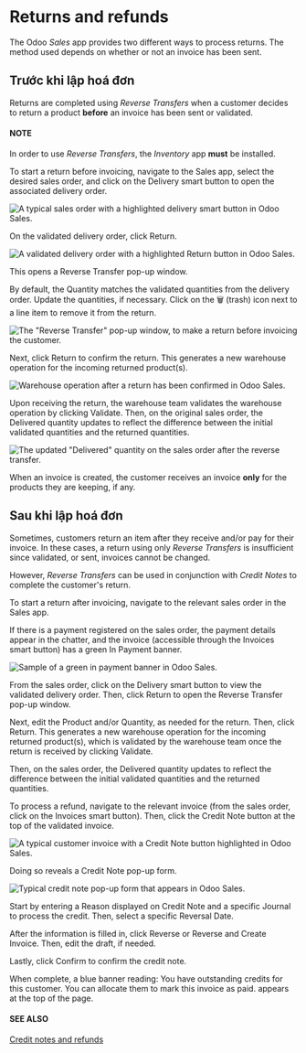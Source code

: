 # Returns and refunds

The Odoo *Sales* app provides two different ways to process returns. The method used depends on
whether or not an invoice has been sent.

## Trước khi lập hoá đơn

Returns are completed using *Reverse Transfers* when a customer decides to return a product
**before** an invoice has been sent or validated.

#### NOTE
In order to use *Reverse Transfers*, the *Inventory* app **must** be installed.

To start a return before invoicing, navigate to the Sales app, select the desired
sales order, and click on the Delivery smart button to open the associated delivery
order.

![A typical sales order with a highlighted delivery smart button in Odoo Sales.](applications/sales/sales/products_prices/returns/sales-order-delivery-smart-button.png)

On the validated delivery order, click Return.

![A validated delivery order with a highlighted Return button in Odoo Sales.](applications/sales/sales/products_prices/returns/validated-delivery-order-return-button.png)

This opens a Reverse Transfer pop-up window.

By default, the Quantity matches the validated quantities from the delivery order.
Update the quantities, if necessary. Click on the 🗑️ (trash) icon next to a line item
to remove it from the return.

![The "Reverse Transfer" pop-up window, to make a return before invoicing the customer.](applications/sales/sales/products_prices/returns/reverse-transfer-popup.png)

Next, click Return to confirm the return. This generates a new warehouse operation for
the incoming returned product(s).

![Warehouse operation after a return has been confirmed in Odoo Sales.](applications/sales/sales/products_prices/returns/warehouse-operation-confirmed-return.png)

Upon receiving the return, the warehouse team validates the warehouse operation by clicking
Validate. Then, on the original sales order, the Delivered quantity updates
to reflect the difference between the initial validated quantities and the returned quantities.

![The updated "Delivered" quantity on the sales order after the reverse transfer.](applications/sales/sales/products_prices/returns/updated-sales-quantities.png)

When an invoice is created, the customer receives an invoice **only** for the products they are
keeping, if any.

## Sau khi lập hoá đơn

Sometimes, customers return an item after they receive and/or pay for their invoice. In these
cases, a return using only *Reverse Transfers* is insufficient since validated, or sent, invoices
cannot be changed.

However, *Reverse Transfers* can be used in conjunction with *Credit Notes* to complete the
customer's return.

To start a return after invoicing, navigate to the relevant sales order in the
Sales app.

If there is a payment registered on the sales order, the payment details appear in the chatter, and
the invoice (accessible through the Invoices smart button) has a green In
Payment banner.

![Sample of a green in payment banner in Odoo Sales.](applications/sales/sales/products_prices/returns/green-in-payment-banner.png)

From the sales order, click on the Delivery smart button to view the validated delivery
order. Then, click Return to open the Reverse Transfer pop-up window.

Next, edit the Product and/or Quantity, as needed for the return. Then,
click Return. This generates a new warehouse operation for the incoming returned
product(s), which is validated by the warehouse team once the return is received by clicking
Validate.

Then, on the sales order, the Delivered quantity updates to reflect the difference
between the initial validated quantities and the returned quantities.

To process a refund, navigate to the relevant invoice (from the sales order, click on the
Invoices smart button). Then, click the Credit Note button at the top of the
validated invoice.

![A typical customer invoice with a Credit Note button highlighted in Odoo Sales.](applications/sales/sales/products_prices/returns/credit-note-button.png)

Doing so reveals a Credit Note pop-up form.

![Typical credit note pop-up form that appears in Odoo Sales.](applications/sales/sales/products_prices/returns/credit-note-pop-up-form.png)

Start by entering a Reason displayed on Credit Note and a specific Journal
to process the credit. Then, select a specific Reversal Date.

After the information is filled in, click Reverse or Reverse and Create
Invoice. Then, edit the draft, if needed.

Lastly, click Confirm to confirm the credit note.

When complete, a blue banner reading: You have outstanding credits for this customer. You
can allocate them to mark this invoice as paid. appears at the top of the page.

#### SEE ALSO
[Credit notes and refunds](../../../finance/accounting/customer_invoices/credit_notes.md)
